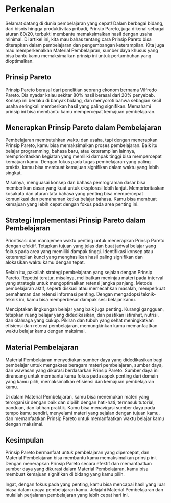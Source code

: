 # Perkenalan

Selamat datang di dunia pembelajaran yang cepat! Dalam berbagai bidang, dari bisnis hingga produktivitas pribadi, Prinsip Pareto, juga dikenal sebagai aturan 80/20, terbukti membantu memaksimalkan hasil dengan usaha minimal. Di artikel ini, kita mau bahas tentang cara Prinsip Pareto bisa diterapkan dalam pembelajaran dan pengembangan keterampilan. Kita juga mau memperkenalkan Material Pembelajaran, sumber daya khusus yang bisa bantu kamu memaksimalkan prinsip ini untuk pertumbuhan yang dioptimalkan.

## Prinsip Pareto

Prinsip Pareto berasal dari penelitian seorang ekonom bernama Vilfredo Pareto. Dia nyadar kalau sekitar 80% hasil berasal dari 20% penyebab. Konsep ini berlaku di banyak bidang, dan menyoroti bahwa sebagian kecil usaha seringkali memberikan hasil yang paling signifikan. Memahami prinsip ini bisa membantu kamu mempercepat kemajuan pembelajaran.

## Menerapkan Prinsip Pareto dalam Pembelajaran

Pembelajaran membutuhkan waktu dan usaha, tapi dengan menerapkan Prinsip Pareto, kamu bisa memaksimalkan proses pembelajaran. Baik itu belajar programming, bahasa baru, atau keterampilan lainnya, memprioritaskan kegiatan yang memiliki dampak tinggi bisa mempercepat kemajuan kamu. Dengan fokus pada tugas pembelajaran yang paling praktis, kamu bisa membuat kemajuan signifikan dalam waktu yang lebih singkat.

Misalnya, menguasai konsep dan bahasa pemrograman dasar bisa memberikan dasar yang kuat untuk eksplorasi lebih lanjut. Memprioritaskan kosakata dan aturan tata bahasa yang penting bisa mempercepat komunikasi dan pemahaman ketika belajar bahasa. Kamu bisa membuat kemajuan yang lebih cepat dengan fokus pada area penting ini.

## Strategi Implementasi Prinsip Pareto dalam Pembelajaran

Prioritisasi dan manajemen waktu penting untuk menerapkan Prinsip Pareto dengan efektif. Tetapkan tujuan yang jelas dan buat jadwal belajar yang fokus pada area yang memiliki dampak tinggi. Identifikasi konsep atau keterampilan kunci yang menghasilkan hasil paling signifikan dan alokasikan waktu kamu dengan tepat.

Selain itu, pakailah strategi pembelajaran yang sejalan dengan Prinsip Pareto. Repetisi teratur, misalnya, melibatkan meninjau materi pada interval yang strategis untuk mengoptimalkan retensi jangka panjang. Metode pembelajaran aktif, seperti diskusi atau memecahkan masalah, memperkuat pemahaman dan retensi informasi penting. Dengan mengadopsi teknik-teknik ini, kamu bisa memperbesar dampak sesi belajar kamu.

Menciptakan lingkungan belajar yang baik juga penting. Kurangi gangguan, tetapkan ruang belajar yang didedikasikan, dan pastikan istirahat, nutrisi, dan olahraga yang cukup. Pikiran dan tubuh yang sehat meningkatkan efisiensi dan retensi pembelajaran, memungkinkan kamu memanfaatkan waktu belajar kamu dengan maksimal.

## Material Pembelajaran

Material Pembelajaran menyediakan sumber daya yang didedikasikan bagi pembelajar untuk mengakses beragam materi pembelajaran, sumber daya, dan wawasan yang dikurasi berdasarkan Prinsip Pareto. Sumber daya ini dirancang untuk membantu kamu fokus pada aspek penting dari domain yang kamu pilih, memaksimalkan efisiensi dan kemajuan pembelajaran kamu.

Di dalam Material Pembelajaran, kamu bisa menemukan materi yang terorganisir dengan baik dan dipilih dengan hati-hati, termasuk tutorial, panduan, dan latihan praktik. Kamu bisa menavigasi sumber daya pada tempo kamu sendiri, menyelami materi yang sejalan dengan tujuan kamu, dan memanfaatkan Prinsip Pareto untuk memanfaatkan waktu belajar kamu dengan maksimal.

## Kesimpulan

Prinsip Pareto bermanfaat untuk pembelajaran yang dipercepat, dan Material Pembelajaran bisa membantu kamu memaksimalkan prinsip ini. Dengan menerapkan Prinsip Pareto secara efektif dan memanfaatkan sumber daya yang dikurasi dalam Material Pembelajaran, kamu bisa membuat kemajuan signifikan di bidang yang kamu pilih.

Ingat, dengan fokus pada yang penting, kamu bisa mencapai hasil yang luar biasa dalam upaya pembelajaran kamu. Jelajahi Material Pembelajaran dan mulailah perjalanan pembelajaran yang lebih cepat hari ini.
